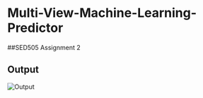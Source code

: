 # Multi-View-Machine-Learning-Predictor
##SED505 Assignment 2

## Output
![Output](https://i.ibb.co/xD9Z9B2/image.png)
